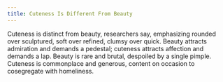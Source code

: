 ```yaml
---
title: Cuteness Is Different From Beauty
---
```


Cuteness is distinct from beauty, researchers say, emphasizing rounded over sculptured, soft over refined, clumsy over quick. Beauty attracts admiration and demands a pedestal; cuteness attracts affection and demands a lap. Beauty is rare and brutal, despoiled by a single pimple. Cuteness is commonplace and generous, content on occasion to cosegregate with homeliness.
